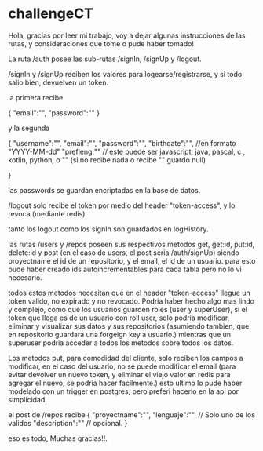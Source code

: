 # challengeCT

Hola, gracias por leer mi trabajo, voy a dejar algunas instrucciones de las rutas, y consideraciones que tome o pude haber tomado!

La ruta /auth posee las sub-rutas /signIn, /signUp y /logout.

/signIn y /signUp reciben los valores para logearse/registrarse, y si todo salio bien, devuelven un token.

la primera recibe 

{
  "email":"",
  "password":""
}

y la segunda

{
  "username":"",
  "email":"",
  "password":"",
  "birthdate":"", //en formato "YYYY-MM-dd"
  "prefleng:"" // este puede ser javascript, java, pascal, c , kotlin, python, o "" (si no recibe nada o recibe "" guardo null) 
  
  }
  
  las passwords se guardan encriptadas en la base de datos.
  
/logout solo recibe el token por medio del header "token-access", y lo revoca (mediante redis).
 
tanto los logout como los signIn son guardados en logHistory.
 
 
las rutas /users y /repos poseen sus respectivos metodos get, get:id, put:id, delete:id y post (en el caso de users, el post seria /auth/signUp) siendo proyectname el id de un repositorio, y el email, el id de un usuario. para esto pude haber creado ids autoincrementables para cada tabla pero no lo vi necesario.

todos estos metodos necesitan que en el header "token-access" llegue un token valido, no expirado y no revocado. Podria haber hecho algo mas lindo y complejo, como que los usuarios guarden roles (user y superUser), si el token que llega es de un usuario con roll user, solo podria modificar, eliminar y visualizar sus datos y sus repositorios (asumiendo tambien, que en repositorio guardara una forgeign key a usuario.) mientras que un superuser podria acceder a todos los metodos sobre todos los datos.

Los metodos put, para comodidad del cliente, solo reciben los campos a modificar, en el caso del usuario, no se puede modificar el email (para evitar devolver un nuevo token, y eliminar el viejo valor en redis para agregar el nuevo, se podria hacer facilmente.)  esto ultimo lo pude haber modelado con un trigger en postgres, pero preferi hacerlo en la api por simplicidad.
 
 el post de /repos recibe 
 {
    "proyectname":"",
    "lenguaje":"", // Solo uno de los validos
    "description":"" // opcional.
 }
 
 eso es todo, Muchas gracias!!.
